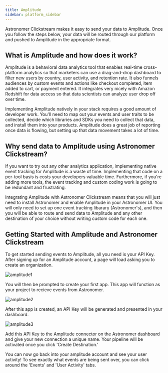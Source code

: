```yaml
---
title: Amplitude
sidebar: platform_sidebar
---
```


Astronomer Clickstream makes it easy to send your data to Amplitude. Once you follow the steps below, your data will be routed through our platform and pushed to Amplitude in the appropriate format. 

## What is Amplitude and how does it work?

Amplitude is a behavioral data analytics tool that enables real-time cross-platform analytics so that marketers can use a drag-and-drop dashboard to filter new users by country, user activity, and retention rate. It also funnels audiences by custom events and actions like checkout completed, item added to cart, or payment entered. It integrates very nicely with Amazon Redshift for data access so that data scientists can analyze user drop off over time.

Implementing Amplitude natively in your stack requires a good amount of developer work. You'll need to map out your events and user traits to be collected, decide which libraries and SDKs you need to collect that data, and install them into your products. Amplitude does a great job of reporting once data is flowing, but setting up that data movement takes a lot of time. 

## Why send data to Amplitude using Astronomer Clickstream?

If you want to try out any other analytics application, implementing native event tracking for Amplitude is a waste of time. Implementing that code on a per-tool basis is costs your developers valuable time. Furthermore, if you're adding more tools, the event tracking and custom coding work is going to be redundant and frustrating.

Integrating Amplitude with Astronomer Clickstream means that you will just need to install Astronomer and enable Amplitude in your Astronomer UI. You will only need to set up one event tracking libarary (Astronomer's), and then you will be able to route and send data to Amplitude and any other destination of your choice without writing custom code for each one.

## Getting Started with Amplitude and Astronomer Clickstream

To get started sending events to Amplitude, all you need is your API Key. After signing up for an Amplitude account, a page will load asking you to create an organization.

![amplitude1]("../../../images/amplitude1.png")

You will then be prompted to create your first app. This app will function as your project to recieve events from Astronomer.

![amplitude2]("../../../images/amplitude2.png")

After this app is created, an API Key will be generated and presented in your dashboard. 

![amplitude3]("../../../images/amplitude3.png")

Add this API Key to the Amplitude connector on the Astronomer dashboard and give your new connection a unique name. Your pipeline will be activated once you click 'Create Destination.'

You can now go back into your amplitude account and see your user activity! To see exactly what events are being sent over, you can click around the 'Events' and 'User Activity' tabs.




